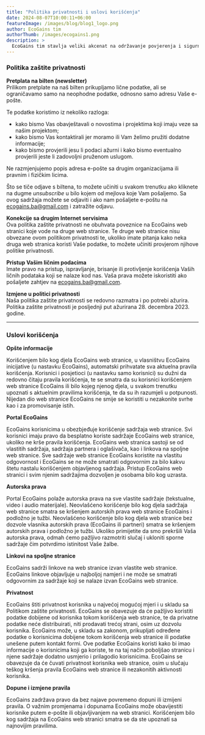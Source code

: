 ```yaml
---
title: "Politika privatnosti i uslovi korišćenja"
date: 2024-08-07T10:00:11+06:00
featureImage: /images/blog/blog1_logo.png
author: EcoGains tim
authorThumb: /images/ecogains1.png
description: >
  EcoGains tim stavlja veliki akcenat na održavanje povjerenja i sigurnosti naših korisnika i posjetilaca. U nastavku možete pročitati našu politiku privatnosti i uslove korišćenja.
---
```


### Politika zaštite privatnosti

**Pretplata na bilten (newsletter)**  
Prilikom pretplate na naš bilten prikupljamo lične podatke, ali se ograničavamo samo na neophodne podatke, odnosno samo adresu Vaše e-pošte.  

Te podatke koristimo iz nekoliko razloga:   
*  kako bismo Vas obavještavali o novostima i projektima koji imaju veze sa našim projektom;   
*  kako bismo Vas kontaktirali jer moramo ili Vam želimo pružiti dodatne informacije;   
*  kako bismo provjerili jesu li podaci ažurni i kako bismo eventualno provjerili jeste li zadovoljni pruženom uslugom.  
    
Ne razmjenjujemo popis adresa e-pošte sa drugim organizacijama ili pravnim i fizičkim licima.  

Što se tiče odjave s biltena, to možete učiniti u svakom trenutku ako kliknete na dugme _unsubscribe_ u bilo kojem od mejlova koje Vam pošaljemo. Sa ovog sadržaja možete se odjaviti i ako nam pošaljete e-poštu na ecogains.ba@gmail.com i zatražite odjavu.  

**Konekcije sa drugim Internet servisima**  
Ova politika zaštite privatnosti ne obuhvata poveznice na EcoGains web stranici koje vode na druge web stranice. Te druge web stranice nisu obvezane ovom politikom privatnosti te, ukoliko imate pitanja kako neka druga web stranica koristi Vaše podatke, to možete učiniti provjerom njihove politike privatnosti.  

**Pristup Vašim ličnim podacima**  
Imate pravo na pristup, ispravljanje, brisanje ili protivljenje korišćenja Vaših ličnih podataka koji se nalaze kod nas. Vaša prava možete iskoristiti ako pošaljete zahtjev na ecogains.ba@gmail.com.  

**Izmjene u politici privatnosti**  
Naša politika zaštite privatnosti se redovno razmatra i po potrebi ažurira. Politika zaštite privatnosti je posljednji put ažurirana 28. decembra 2023. godine.  

---

### Uslovi korišćenja

**Opšte informacije**

Korišćenjem bilo kog djela EcoGains web stranice, u vlasništvu EcoGains inicijative (u nastavku EcoGains), automatski prihvatate sva aktuelna pravila korišćenja. Korisnici i posjetioci (u nastavku samo korisnici) su dužni da redovno čitaju pravila korišćenja, te se smatra da su korisnici korišćenjem web stranice EcoGains ili bilo kojeg njenog djela, u svakom trenutku upoznati s aktuelnim pravilima korišćenja, te da su ih razumjeli u potpunosti. Nijedan dio web stranice EcoGains ne smije se koristiti u nezakonite svrhe kao i za promovisanje istih.

**Portal EcoGains**

EcoGains korisnicima u obezbjeđuje korišćenje sadržaja web stranice. Svi korisnici imaju pravo da besplatno koriste sadržaje EcoGains web stranice, ukoliko ne krše pravila korišćenja. EcoGains web stranica sastoji se od vlastitih sadržaja, sadržaja partnera i oglašivača, kao i linkova na spoljne web stranice. Sve sadržaje web stranice EcoGains koristite na vlastitu odgovornost i EcoGains se ne može smatrati odgovornim za bilo kakvu štetu nastalu korišćenjem objavljenog sadržaja. Pristup EcoGains web stranici i svim njenim sadržajima dozvoljen je osobama bilo kog uzrasta.

**Autorska prava**

Portal EcoGains polaže autorska prava na sve vlastite sadržaje (tekstualne, video i audio materijale). Neovlašćeno korišćenje bilo kog djela sadržaja web stranice smatra se kršenjem autorskih prava web stranice EcoGains i podložno je tužbi. Neovlašćeno korišćenje bilo kog djela web stranice bez dozvole vlasnika autorskih prava (EcoGains ili partneri) smatra se kršenjem autorskih prava i podložno je tužbi. Ukoliko primijetite da smo prekršili Vaša autorska prava, odmah ćemo pažljivo razmotriti slučaj i ukloniti sporne sadržaje čim potvrdimo istinitost Vaše žalbe.

**Linkovi na spoljne stranice**

EcoGains sadrži linkove na web stranice izvan vlastite web stranice. EcoGains linkove objavljuje u najboljoj namjeri i ne može se smatrati odgovornim za sadržaje koji se nalaze izvan EcoGains web stranice.

**Privatnost**

EcoGains štiti privatnost korisnika u najvećoj mogućoj mjeri i u skladu sa Politikom zaštite privatnosti. EcoGains se obavezuje da će pažljivo koristiti podatke dobijene od korisnika tokom korišćenja web stranice, te da privatne podatke neće distribuirati, niti prodavati trećoj strani, osim uz dozvolu korisnika. EcoGains može, u skladu sa zakonom, prikupljati određene podatke o korisnicima dobijene tokom korišćenja web stranice ili podatke unešene putem kontakt formi. Ove podatke EcoGains koristi kako bi imao informacije o korisnicima koji ga koriste, te na taj način poboljšao stranicu i njene sadržaje dodatno usmjerio i prilagodio korisnicima. EcoGains se obavezuje da će čuvati privatnost korisnika web stranice, osim u slučaju teškog kršenja pravila EcoGains web stranice ili nezakonitih aktivnosti korisnika.

**Dopune i izmjene pravila**

EcoGains zadržava pravo da bez najave povremeno dopuni ili izmijeni pravila. O važnim promjenama i dopunama EcoGains može obavijestiti korisnike putem e-pošte ili objavljivanjem na web stranici. Korišćenjem bilo kog sadržaja na EcoGains web stranici smatra se da ste upoznati sa najnovijim pravilima.
